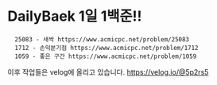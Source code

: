 # DailyBaek 1일 1백준!!


      25083 - 새싹 https://www.acmicpc.net/problem/25083  
      1712 - 손익분기점 https://www.acmicpc.net/problem/1712  
      1059 - 좋은 구간 https://www.acmicpc.net/problem/1059  

이후 작업들은 velog에 올리고 있습니다.
https://velog.io/@5p2rs5
